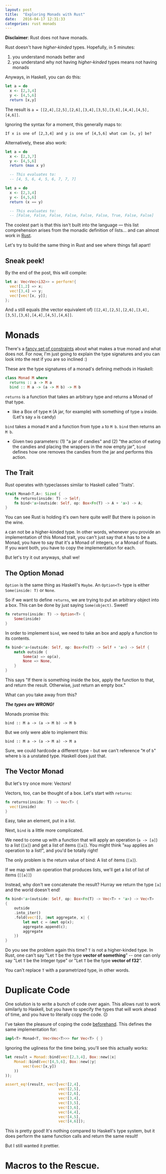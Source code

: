 ```yaml
---
layout: post
title:  "Exploring Monads with Rust"
date:   2016-04-17 12:31:33
categories: rust monads
---
```


**Disclaimer**: Rust does not have monads.

Rust doesn't have _higher-kinded_ types. Hopefully, in 5 minutes:

  1. you understand monads better and
  2. you understand why not having _higher-kinded_ types means not having monads

Anyways, in Haskell, you can do this:

~~~haskell
let a = do
  x <- [2,3,4]
  y <- [4,5,6]
  return [x,y]
~~~

The result is `a = [[2,4],[2,5],[2,6],[3,4],[3,5],[3,6],[4,4],[4,5],[4,6]]`.

Ignoring the syntax for a moment, this generally maps to:

~~~
If x is one of [2,3,4] and y is one of [4,5,6] what can [x, y] be?
~~~

Alternatively, these also work:

~~~haskell
let a = do        
  x <- [2,3,7]    
  y <- [4,5,6]    
  return (max x y)

  -- This evaluates to:
  -- [4, 5, 6, 4, 5, 6, 7, 7, 7]
~~~
 
~~~haskell
let a = do    
  x <- [2,3,4]
  y <- [4,5,6]
  return (x == y)

  -- This evaluates to:
  -- [False, False, False, False, False, False, True, False, False]
~~~


The coolest part is that this isn't built into the language &mdash; 
this list comprehension arises from the monadic definition of lists... and can almost work in [Rust](http://www.rust-lang.org).

Let's try to build the same thing in Rust and see where things fall apart!

## Sneak peek!
By the end of the post, this will compile:

~~~rust
let a: Vec<Vec<i32>> = perform!{
  vec![1,2] => x;
  vec![3,4] => y;
  vec![vec![x, y]];
};

~~~

And `a` still equals (the vector equivalent of) `[[2,4],[2,5],[2,6],[3,4],[3,5],[3,6],[4,4],[4,5],[4,6]]`.

# Monads

There's a [fancy set of constraints](https://wiki.haskell.org/Monad_laws) about what makes a true monad and what does not. For now, I'm just going to explain the type signatures and you can look into the rest if you are so inclined :)

These are the type signatures of a monad's defining methods in Haskell:

~~~haskell
class Monad M where
  returns :: a -> M a
  bind :: M a -> (a -> M b) -> M b 
~~~

`returns` is a function that takes an arbitrary type and returns a Monad of that type.

  - like a Box of type `M` (A jar, for example)  with something of type `a` inside. (Let's say `a` is candy)

`bind` takes a monad `M` and a function from type `a` to `M b`. `bind` then returns an `M b`.

  - Given two parameters: (1) "a jar of candies" and (2) "the action of eating the candies and placing the wrappers in the now empty jar", `bind` defines how one removes the candies from the jar and performs this action.


## The Trait

Rust operates with typeclasses similar to Haskell called 'Traits'.

~~~rust
trait Monad<T,A>: Sized {
    fn returns(inside: T) -> Self;
    fn bind<'a>(outside: Self, op: Box<Fn(T) -> A + 'a>) -> A;  
}
~~~

You can see Rust is holding it's own here quite well! But there is poison in the wine.

`A` can not be a higher-kinded type. In other words, whenever you provide an implementation of this Monad trait, you can't just say that `A` has to be a Monad, you have to say that it's a Monad of integers, or a Monad of floats. If you want both, you have to copy the implementation for each.

But let's try it out anyways, shall we!

## The Option Monad

`Option` is the same thing as Haskell's `Maybe`. An `Option<T>` type is either `Some(inside: T)` or `None`.

So if we want to define `returns`, we are trying to put an arbitrary object into a box. This can be done by just saying `Some(object)`. Sweet!

~~~rust
fn returns(inside: T) -> Option<T> {
    Some(inside)
} 
~~~

In order to implement `bind`, we need to take an box and apply a function to its contents.

~~~rust
fn bind<'a>(outside: Self, op: Box<Fn(T) -> Self + 'a>) -> Self {
    match outside {
        Some(a) => op(a),
        None => None,
    }   
}
~~~

This says "If there is something inside the box, apply the function to that, and return the result. Otherwise, just return an empty box."

What can you take away from this?

___The types are WRONG!___

  Monads promise this:

~~~
bind :: M a -> (a -> M b) -> M b 
~~~
 
  But we only were able to implement this:

~~~
bind :: M a -> (a -> M a) -> M a 
~~~

Sure, we could hardcode a different type - but we can't reference "`M` of `b`" where `b` is a unstated type. Haskell does just that.

## The Vector Monad

But let's try once more: Vectors!

Vectors, too, can be thought of a box. Let's start with `returns`:

~~~rust
fn returns(inside: T) -> Vec<T> {
  vec!(inside)
}
~~~

Easy, take an element, put in a list. 

Next, `bind` is a little more complicated.

We need to come up with a function that will apply an operation (`a -> [a]`) to a list (`[a]`) and get a list of items (`[a]`). You might think "`map` applies an operation to a list!", and you'd be totally right!

The only problem is the return value of bind: A list of items (`[a]`).

If we map with an operation that produces lists, we'll get a list of list of items (`[[a]]`)

Instead, why don't we concatenate the result? Hurray we return the type `[a]` and the world doesn't end!

~~~rust
fn bind<'a>(outside: Self, op: Box<Fn(T) -> Vec<T> + 'a>) -> Vec<T>
{
    outside
    .into_iter()
    .fold(vec![], |mut aggregate, x| {
        let mut c = &mut op(x);
        aggregate.append(c);
        aggregate
    })
}
~~~

Do you see the problem again this time? `T` is not a higher-kinded type. In Rust, one can't say "Let `T` be the type  __vector of something__" -- one can only say "Let `T` be the Integer type" or "Let `T` be the type __vector of f32__".

You can't replace `T` with a parametrized type, in other words.

# Duplicate Code

One solution is to write a bunch of code over again. This allows rust to work similarly to Haskell, but you have to specify the types that will work ahead of time, and you have to literally copy the code. &#9785;

I've taken the pleasure of coping the code [beforehand](https://gist.github.com/Charlesetc/683c036e550ea833a70be83dda5ff4e5). This defines the same implementation for:

~~~rust
impl<T> Monad<T, Vec<Vec<T>>> for Vec<T> { }
~~~

Ignoring the ugliness for the time being, you'll see this actually works:

~~~rust
let result = Monad::bind(vec![2,3,4], Box::new(|x| 
    Monad::bind(vec![4,5,6], Box::new(|y| 
        vec!(vec![x,y])
    ))  
)); 

assert_eq!(result, vec![vec![2,4], 
                        vec![2,5], 
                        vec![2,6], 
                        vec![3,4], 
                        vec![3,5],
                        vec![3,6],
                        vec![4,4],
                        vec![4,5],
                        vec![4,6]]);
~~~

This is pretty good! It's nothing compared to Haskell's type system, but it does perform the same function calls and return the same result!

But I still wanted it prettier.

# Macros to the Rescue.


